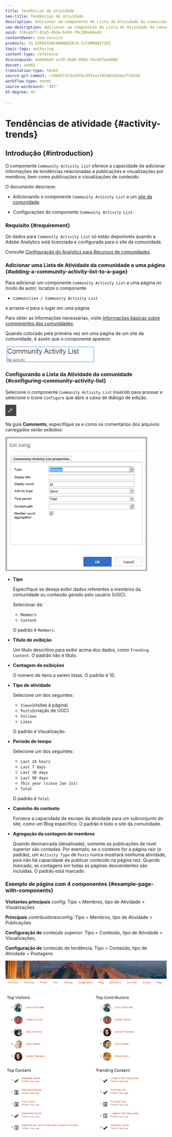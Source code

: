 ```yaml
---
title: Tendências de atividade
seo-title: Tendências de atividade
description: Adicionar um componente de Lista de Atividade da comunidade a uma página
seo-description: Adicionar um componente de Lista de Atividade da comunidade a uma página
uuid: 316aabf7-01a5-46da-be59-70c206eb6a3d
contentOwner: msm-service
products: SG_EXPERIENCEMANAGER/6.5/COMMUNITIES
topic-tags: authoring
content-type: reference
discoiquuid: 4a0debdd-acb9-4646-80bb-fec66fae4088
docset: aem65
translation-type: tm+mt
source-git-commit: c190d5f223c85f6c49fea1391d8a3d2baff20192
workflow-type: tm+mt
source-wordcount: '357'
ht-degree: 4%

---
```



# Tendências de atividade {#activity-trends}

## Introdução {#introduction}

O componente `Community Activity List` oferece a capacidade de adicionar informações de tendências relacionadas a publicações e visualizações por membros, bem como publicações e visualizações de conteúdo.

O documento descreve:

* Adicionando o componente `Community Activity List` a um [site da comunidade](/help/communities/overview.md#community-sites).

* Configurações do componente `Community Activity List`.

### Requisito {#requirement}

Os dados para `Community Activity List` só estão disponíveis quando a Adobe Analytics está licenciada e configurada para o site da comunidade.

Consulte [Configuração do Analytics para Recursos de comunidades](/help/communities/analytics.md).

### Adicionar uma Lista de Atividade da comunidade a uma página {#adding-a-community-activity-list-to-a-page}

Para adicionar um componente `Community Activity List` a uma página no modo de autor, localize o componente

* `Communities / Community Activity List`

e arraste-o para o lugar em uma página.

Para obter as informações necessárias, visite [Informações básicas sobre componentes das comunidades](/help/communities/basics.md).

Quando colocado pela primeira vez em uma página de um site da comunidade, é assim que o componente aparece:

![atividade comunitária](assets/community-activity.png)

### Configurando a Lista da Atividade da comunidade {#configuring-community-activity-list}

Selecione o componente `Community Activity List` inserido para acessar e selecione o ícone `Configure` que abre a caixa de diálogo de edição.

![configure](assets/configure-new.png)

Na guia **Comments**, especifique se e como os comentários dos arquivos carregados serão exibidos:

![propriedades](assets/activity-list-properties.png)

* **Tipo**

   Especifique se deseja exibir dados referentes a membros da comunidade ou conteúdo gerado pelo usuário (UGC).

   Selecionar de:

   * `Members`
   * `Content`

   O padrão é `Members`.

* **Título de exibição**

   Um título descritivo para exibir acima dos dados, como `Trending Content`.
O padrão não é título.

* **Contagem de exibições**

   O número de itens a serem listas.
O padrão é 10.

* **Tipo de atividade**

   Selecione um dos seguintes:

   * `Views`(visitas à página)
   * `Posts`(criação de UGC)
   * `Follows`
   * `Likes`

   O padrão é Visualização.

* **Período de tempo**

   Selecione um dos seguintes:

   * `Last 24 hours`
   * `Last 7 days`
   * `Last 30 days`
   * `Last 90 days`
   * `This year (since Jan 1st)`
   * `Total`

   O padrão é `Total`.

* **Caminho do contexto**

   Fornece a capacidade de escopo da atividade para um subconjunto do site, como um Blog específico.
O padrão é todo o site da comunidade.

* **Agregação da contagem de membros**

   Quando desmarcada (desativada), somente as publicações de nível superior são contadas. Por exemplo, se o contexto for a página raiz (o padrão), um `Activity Type` de `Posts` nunca mostrará nenhuma atividade, pois não há capacidade de publicar conteúdo na página raiz. Quando marcado, as contagens em todas as páginas descendentes são incluídas.
O padrão está marcado.

### Exemplo de página com 4 componentes {#example-page-with-components}

**Visitantes principais** config: Tipo = Membros, tipo de Atividade = Visualizações

**Principais** contribuidoresconfig: Tipo = Membros, tipo de Atividade = Publicações

**Configuração do** conteúdo superior: Tipo = Conteúdo, tipo de Atividade = Visualizações,

**Configuração de** conteúdo de tendência: Tipo = Conteúdo, tipo de Atividade = Postagens

![componentes](assets/activity-list-components.png)

